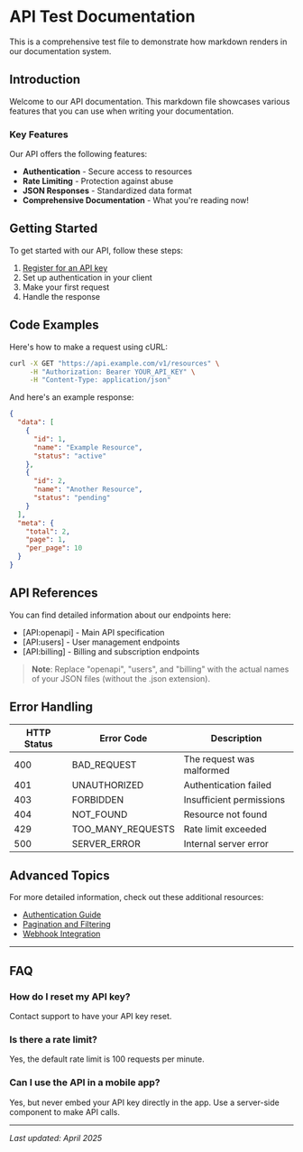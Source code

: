 # API Test Documentation

This is a comprehensive test file to demonstrate how markdown renders in our documentation system.

## Introduction

Welcome to our API documentation. This markdown file showcases various features that you can use when writing your documentation.

### Key Features

Our API offers the following features:

* **Authentication** - Secure access to resources
* **Rate Limiting** - Protection against abuse
* **JSON Responses** - Standardized data format
* **Comprehensive Documentation** - What you're reading now!

## Getting Started

To get started with our API, follow these steps:

1. [Register for an API key](authentication)
2. Set up authentication in your client
3. Make your first request
4. Handle the response

## Code Examples

Here's how to make a request using cURL:

```bash
curl -X GET "https://api.example.com/v1/resources" \
     -H "Authorization: Bearer YOUR_API_KEY" \
     -H "Content-Type: application/json"
```

And here's an example response:

```json
{
  "data": [
    {
      "id": 1,
      "name": "Example Resource",
      "status": "active"
    },
    {
      "id": 2,
      "name": "Another Resource",
      "status": "pending"
    }
  ],
  "meta": {
    "total": 2,
    "page": 1,
    "per_page": 10
  }
}
```

## API References

You can find detailed information about our endpoints here:

- [API:openapi] - Main API specification
- [API:users] - User management endpoints
- [API:billing] - Billing and subscription endpoints

> **Note**: Replace "openapi", "users", and "billing" with the actual names of your JSON files (without the .json extension).

## Error Handling

| HTTP Status | Error Code | Description |
|-------------|------------|-------------|
| 400 | BAD_REQUEST | The request was malformed |
| 401 | UNAUTHORIZED | Authentication failed |
| 403 | FORBIDDEN | Insufficient permissions |
| 404 | NOT_FOUND | Resource not found |
| 429 | TOO_MANY_REQUESTS | Rate limit exceeded |
| 500 | SERVER_ERROR | Internal server error |

## Advanced Topics

For more detailed information, check out these additional resources:

- [Authentication Guide](authentication)
- [Pagination and Filtering](examples#pagination)
- [Webhook Integration](webhooks)

---

## FAQ

### How do I reset my API key?

Contact support to have your API key reset.

### Is there a rate limit?

Yes, the default rate limit is 100 requests per minute.

### Can I use the API in a mobile app?

Yes, but never embed your API key directly in the app. Use a server-side component to make API calls.

---

*Last updated: April 2025*